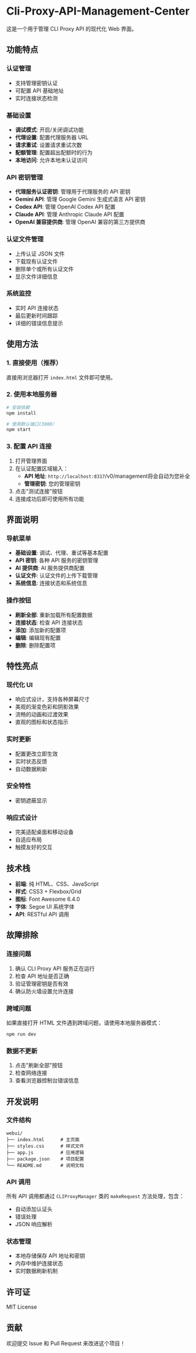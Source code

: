 # Cli-Proxy-API-Management-Center
这是一个用于管理 CLI Proxy API 的现代化 Web 界面。

## 功能特点

### 认证管理
- 支持管理密钥认证
- 可配置 API 基础地址
- 实时连接状态检测

### 基础设置
- **调试模式**: 开启/关闭调试功能
- **代理设置**: 配置代理服务器 URL
- **请求重试**: 设置请求重试次数
- **配额管理**: 配置超出配额时的行为
- **本地访问**: 允许本地未认证访问

### API 密钥管理
- **代理服务认证密钥**: 管理用于代理服务的 API 密钥
- **Gemini API**: 管理 Google Gemini 生成式语言 API 密钥
- **Codex API**: 管理 OpenAI Codex API 配置
- **Claude API**: 管理 Anthropic Claude API 配置
- **OpenAI 兼容提供商**: 管理 OpenAI 兼容的第三方提供商

### 认证文件管理
- 上传认证 JSON 文件
- 下载现有认证文件
- 删除单个或所有认证文件
- 显示文件详细信息

### 系统监控
- 实时 API 连接状态
- 最后更新时间跟踪
- 详细的错误信息提示

## 使用方法

### 1. 直接使用（推荐）
直接用浏览器打开 `index.html` 文件即可使用。

### 2. 使用本地服务器
```bash
# 安装依赖
npm install

# 使用默认端口(3000）
npm start
```

### 3. 配置 API 连接
1. 打开管理界面
2. 在认证配置区域输入：
   - **API 地址**: `http://localhost:8317`/v0/management将会自动为您补全
   - **管理密钥**: 您的管理密钥
3. 点击"测试连接"按钮
4. 连接成功后即可使用所有功能

## 界面说明

### 导航菜单
- **基础设置**: 调试、代理、重试等基本配置
- **API 密钥**: 各种 API 服务的密钥管理
- **AI 提供商**: AI 服务提供商配置
- **认证文件**: 认证文件的上传下载管理
- **系统信息**: 连接状态和系统信息

### 操作按钮
- **刷新全部**: 重新加载所有配置数据
- **连接状态**: 检查 API 连接状态
- **添加**: 添加新的配置项
- **编辑**: 编辑现有配置
- **删除**: 删除配置项

## 特性亮点

### 现代化 UI
- 响应式设计，支持各种屏幕尺寸
- 美观的渐变色彩和阴影效果
- 流畅的动画和过渡效果
- 直观的图标和状态指示

### 实时更新
- 配置更改立即生效
- 实时状态反馈
- 自动数据刷新

### 安全特性
- 密钥遮蔽显示

### 响应式设计
- 完美适配桌面和移动设备
- 自适应布局
- 触摸友好的交互

## 技术栈

- **前端**: 纯 HTML、CSS、JavaScript
- **样式**: CSS3 + Flexbox/Grid
- **图标**: Font Awesome 6.4.0
- **字体**: Segoe UI 系统字体
- **API**: RESTful API 调用

## 故障排除

### 连接问题
1. 确认 CLI Proxy API 服务正在运行
2. 检查 API 地址是否正确
3. 验证管理密钥是否有效
4. 确认防火墙设置允许连接

### 跨域问题
如果直接打开 HTML 文件遇到跨域问题，请使用本地服务器模式：
```bash
npm run dev
```

### 数据不更新
1. 点击"刷新全部"按钮
2. 检查网络连接
3. 查看浏览器控制台错误信息

## 开发说明

### 文件结构
```
webui/
├── index.html      # 主页面
├── styles.css      # 样式文件
├── app.js          # 应用逻辑
├── package.json    # 项目配置
└── README.md       # 说明文档
```

### API 调用
所有 API 调用都通过 `CLIProxyManager` 类的 `makeRequest` 方法处理，包含：
- 自动添加认证头
- 错误处理
- JSON 响应解析

### 状态管理
- 本地存储保存 API 地址和密钥
- 内存中维护连接状态
- 实时数据刷新机制

## 许可证

MIT License

## 贡献

欢迎提交 Issue 和 Pull Request 来改进这个项目！
